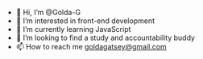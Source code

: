 - 👋 Hi, I’m @Golda-G
- 👀 I’m interested in front-end development 
- 🌱 I’m currently learning JavaScript 
- 💞️ I’m looking to find a study and accountability buddy 
- 📫 How to reach me goldagatsey@gmail.com

<!---
Golda-G/Golda-G is a ✨ special ✨ repository because its `README.md` (this file) appears on your GitHub profile.
You can click the Preview link to take a look at your changes.
--->
